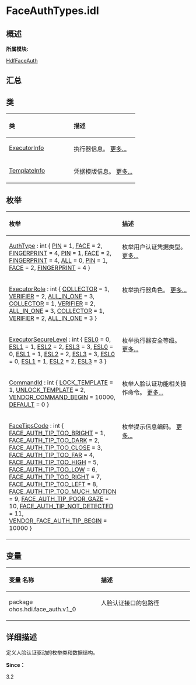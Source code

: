 # FaceAuthTypes.idl<a name="ZH-CN_TOPIC_0000001290561172"></a>

## **概述**<a name="section460706065083932"></a>

**所属模块:**

[HdfFaceAuth](_hdf_face_auth.md)

## **汇总**<a name="section1105619112083932"></a>

## 类<a name="nested-classes"></a>

<a name="table2120448074083932"></a>
<table><thead align="left"><tr id="row2090042142083932"><th class="cellrowborder" valign="top" width="50%" id="mcps1.1.3.1.1"><p id="p1779657875083932"><a name="p1779657875083932"></a><a name="p1779657875083932"></a>类</p>
</th>
<th class="cellrowborder" valign="top" width="50%" id="mcps1.1.3.1.2"><p id="p383790839083932"><a name="p383790839083932"></a><a name="p383790839083932"></a>描述</p>
</th>
</tr>
</thead>
<tbody><tr id="row1477287140083932"><td class="cellrowborder" valign="top" width="50%" headers="mcps1.1.3.1.1 "><p id="p1937222217083931"><a name="p1937222217083931"></a><a name="p1937222217083931"></a><a href="_executor_info.md">ExecutorInfo</a></p>
</td>
<td class="cellrowborder" valign="top" width="50%" headers="mcps1.1.3.1.2 "><p id="p1153460819083931"><a name="p1153460819083931"></a><a name="p1153460819083931"></a>执行器信息。 <a href="_executor_info.md">更多...</a></p>
</td>
</tr>
<tr id="row1383214123083932"><td class="cellrowborder" valign="top" width="50%" headers="mcps1.1.3.1.1 "><p id="p1319718462083931"><a name="p1319718462083931"></a><a name="p1319718462083931"></a><a href="_template_info.md">TemplateInfo</a></p>
</td>
<td class="cellrowborder" valign="top" width="50%" headers="mcps1.1.3.1.2 "><p id="p1629021993083931"><a name="p1629021993083931"></a><a name="p1629021993083931"></a>凭据模版信息。 <a href="_template_info.md">更多...</a></p>
</td>
</tr>
</tbody>
</table>

## 枚举<a name="enum-members"></a>

<a name="table269694978083932"></a>
<table><thead align="left"><tr id="row934236411083932"><th class="cellrowborder" valign="top" width="50%" id="mcps1.1.3.1.1"><p id="p2020382675083932"><a name="p2020382675083932"></a><a name="p2020382675083932"></a>枚举</p>
</th>
<th class="cellrowborder" valign="top" width="50%" id="mcps1.1.3.1.2"><p id="p175491675083932"><a name="p175491675083932"></a><a name="p175491675083932"></a>描述</p>
</th>
</tr>
</thead>
<tbody><tr id="row1986965401083932"><td class="cellrowborder" valign="top" width="50%" headers="mcps1.1.3.1.1 "><p id="p481189335083932"><a name="p481189335083932"></a><a name="p481189335083932"></a><a href="_hdf_face_auth.md#ga89fed1f0b2adadc0ab678c1c6b9570a1">AuthType</a> : int {   <a href="_hdf_user_auth.md#gga89fed1f0b2adadc0ab678c1c6b9570a1a048efb7462d3f8cced82716c66926168">PIN</a> = 1, <a href="_hdf_user_auth.md#gga89fed1f0b2adadc0ab678c1c6b9570a1a5cfae78048cf95359061c2e812e7d691">FACE</a> = 2, <a href="_hdf_user_auth.md#gga89fed1f0b2adadc0ab678c1c6b9570a1ad03eae85b35bf9bc22d787c8913b795a">FINGERPRINT</a> = 4, <a href="_hdf_user_auth.md#gga89fed1f0b2adadc0ab678c1c6b9570a1a048efb7462d3f8cced82716c66926168">PIN</a> = 1,   <a href="_hdf_user_auth.md#gga89fed1f0b2adadc0ab678c1c6b9570a1a5cfae78048cf95359061c2e812e7d691">FACE</a> = 2, <a href="_hdf_user_auth.md#gga89fed1f0b2adadc0ab678c1c6b9570a1ad03eae85b35bf9bc22d787c8913b795a">FINGERPRINT</a> = 4, <a href="_hdf_user_auth.md#gga89fed1f0b2adadc0ab678c1c6b9570a1ab1d5eac4b1dca480c8056eaea7663b7a">ALL</a> = 0, <a href="_hdf_user_auth.md#gga89fed1f0b2adadc0ab678c1c6b9570a1a048efb7462d3f8cced82716c66926168">PIN</a> = 1,   <a href="_hdf_user_auth.md#gga89fed1f0b2adadc0ab678c1c6b9570a1a5cfae78048cf95359061c2e812e7d691">FACE</a> = 2, <a href="_hdf_user_auth.md#gga89fed1f0b2adadc0ab678c1c6b9570a1ad03eae85b35bf9bc22d787c8913b795a">FINGERPRINT</a> = 4 }</p>
</td>
<td class="cellrowborder" valign="top" width="50%" headers="mcps1.1.3.1.2 "><p id="p533322208083932"><a name="p533322208083932"></a><a name="p533322208083932"></a>枚举用户认证凭据类型。 <a href="_hdf_face_auth.md#ga89fed1f0b2adadc0ab678c1c6b9570a1">更多...</a></p>
</td>
</tr>
<tr id="row774637080083932"><td class="cellrowborder" valign="top" width="50%" headers="mcps1.1.3.1.1 "><p id="p671489491083932"><a name="p671489491083932"></a><a name="p671489491083932"></a><a href="_hdf_face_auth.md#gaef26ea73ebd494278e243c53b41ea7e5">ExecutorRole</a> : int {   <a href="_hdf_user_auth.md#ggaef26ea73ebd494278e243c53b41ea7e5a539c54e76bcc96cddb85f0cabcff39ec">COLLECTOR</a> = 1, <a href="_hdf_user_auth.md#ggaef26ea73ebd494278e243c53b41ea7e5a1286a5d974d0c68d7bc43ffc0576a6d4">VERIFIER</a> = 2, <a href="_hdf_user_auth.md#ggaef26ea73ebd494278e243c53b41ea7e5a7eebd77a403f81c5968b4c2898ee6fd4">ALL_IN_ONE</a> = 3, <a href="_hdf_user_auth.md#ggaef26ea73ebd494278e243c53b41ea7e5a539c54e76bcc96cddb85f0cabcff39ec">COLLECTOR</a> = 1,   <a href="_hdf_user_auth.md#ggaef26ea73ebd494278e243c53b41ea7e5a1286a5d974d0c68d7bc43ffc0576a6d4">VERIFIER</a> = 2, <a href="_hdf_user_auth.md#ggaef26ea73ebd494278e243c53b41ea7e5a7eebd77a403f81c5968b4c2898ee6fd4">ALL_IN_ONE</a> = 3, <a href="_hdf_user_auth.md#ggaef26ea73ebd494278e243c53b41ea7e5a539c54e76bcc96cddb85f0cabcff39ec">COLLECTOR</a> = 1, <a href="_hdf_user_auth.md#ggaef26ea73ebd494278e243c53b41ea7e5a1286a5d974d0c68d7bc43ffc0576a6d4">VERIFIER</a> = 2,   <a href="_hdf_user_auth.md#ggaef26ea73ebd494278e243c53b41ea7e5a7eebd77a403f81c5968b4c2898ee6fd4">ALL_IN_ONE</a> = 3 }</p>
</td>
<td class="cellrowborder" valign="top" width="50%" headers="mcps1.1.3.1.2 "><p id="p1503848380083932"><a name="p1503848380083932"></a><a name="p1503848380083932"></a>枚举执行器角色。 <a href="_hdf_face_auth.md#gaef26ea73ebd494278e243c53b41ea7e5">更多...</a></p>
</td>
</tr>
<tr id="row1795241799083932"><td class="cellrowborder" valign="top" width="50%" headers="mcps1.1.3.1.1 "><p id="p1571349198083932"><a name="p1571349198083932"></a><a name="p1571349198083932"></a><a href="_hdf_face_auth.md#ga955c57d8720719916dd806106356fa0f">ExecutorSecureLevel</a> : int {   <a href="_hdf_user_auth.md#gga955c57d8720719916dd806106356fa0fa0cd05a2adda94d3c676fca84f96c0638">ESL0</a> = 0, <a href="_hdf_user_auth.md#gga955c57d8720719916dd806106356fa0fae6a34bbf2764541238bf81569faf29d3">ESL1</a> = 1, <a href="_hdf_user_auth.md#gga955c57d8720719916dd806106356fa0fa8f898bca57625d548a011ba2aaf4285f">ESL2</a> = 2, <a href="_hdf_user_auth.md#gga955c57d8720719916dd806106356fa0fa9a6fb8a4530b6a09dba2fbfdf2e6c2e9">ESL3</a> = 3,   <a href="_hdf_user_auth.md#gga955c57d8720719916dd806106356fa0fa0cd05a2adda94d3c676fca84f96c0638">ESL0</a> = 0, <a href="_hdf_user_auth.md#gga955c57d8720719916dd806106356fa0fae6a34bbf2764541238bf81569faf29d3">ESL1</a> = 1, <a href="_hdf_user_auth.md#gga955c57d8720719916dd806106356fa0fa8f898bca57625d548a011ba2aaf4285f">ESL2</a> = 2, <a href="_hdf_user_auth.md#gga955c57d8720719916dd806106356fa0fa9a6fb8a4530b6a09dba2fbfdf2e6c2e9">ESL3</a> = 3,   <a href="_hdf_user_auth.md#gga955c57d8720719916dd806106356fa0fa0cd05a2adda94d3c676fca84f96c0638">ESL0</a> = 0, <a href="_hdf_user_auth.md#gga955c57d8720719916dd806106356fa0fae6a34bbf2764541238bf81569faf29d3">ESL1</a> = 1, <a href="_hdf_user_auth.md#gga955c57d8720719916dd806106356fa0fa8f898bca57625d548a011ba2aaf4285f">ESL2</a> = 2, <a href="_hdf_user_auth.md#gga955c57d8720719916dd806106356fa0fa9a6fb8a4530b6a09dba2fbfdf2e6c2e9">ESL3</a> = 3 }</p>
</td>
<td class="cellrowborder" valign="top" width="50%" headers="mcps1.1.3.1.2 "><p id="p747298066083932"><a name="p747298066083932"></a><a name="p747298066083932"></a>枚举执行器安全等级。 <a href="_hdf_face_auth.md#ga955c57d8720719916dd806106356fa0f">更多...</a></p>
</td>
</tr>
<tr id="row1590262705083932"><td class="cellrowborder" valign="top" width="50%" headers="mcps1.1.3.1.1 "><p id="p1105987357083932"><a name="p1105987357083932"></a><a name="p1105987357083932"></a><a href="_hdf_face_auth.md#ga5633c8cc52bef1a4df7539c7bb6febe7">CommandId</a> : int { <a href="_hdf_pin_auth.md#gga5633c8cc52bef1a4df7539c7bb6febe7aef06794dc31ae453a7541e94ff9b91f9">LOCK_TEMPLATE</a> = 1, <a href="_hdf_pin_auth.md#gga5633c8cc52bef1a4df7539c7bb6febe7aa08e755bda3ab12a2bb435f63b9f55f4">UNLOCK_TEMPLATE</a> = 2, <a href="_hdf_pin_auth.md#gga5633c8cc52bef1a4df7539c7bb6febe7a68bc2d8d236ae8bc93b213bbfbd36741">VENDOR_COMMAND_BEGIN</a> = 10000, <a href="_hdf_pin_auth.md#gga5633c8cc52bef1a4df7539c7bb6febe7a88ec7d5086d2469ba843c7fcceade8a6">DEFAULT</a> = 0 }</p>
</td>
<td class="cellrowborder" valign="top" width="50%" headers="mcps1.1.3.1.2 "><p id="p282401638083932"><a name="p282401638083932"></a><a name="p282401638083932"></a>枚举人脸认证功能相关操作命令。 <a href="_hdf_face_auth.md#ga5633c8cc52bef1a4df7539c7bb6febe7">更多...</a></p>
</td>
</tr>
<tr id="row1582388955083932"><td class="cellrowborder" valign="top" width="50%" headers="mcps1.1.3.1.1 "><p id="p273402293083932"><a name="p273402293083932"></a><a name="p273402293083932"></a><a href="_hdf_face_auth.md#gafe283e29a705391d97054a4b9d5fe007">FaceTipsCode</a> : int {   <a href="_hdf_face_auth.md#ggafe283e29a705391d97054a4b9d5fe007aa973b57b70bddf6e04ea0d1d8ac84bbc">FACE_AUTH_TIP_TOO_BRIGHT</a> = 1, <a href="_hdf_face_auth.md#ggafe283e29a705391d97054a4b9d5fe007a9e812580c2600ebd4847ac05478805fe">FACE_AUTH_TIP_TOO_DARK</a> = 2, <a href="_hdf_face_auth.md#ggafe283e29a705391d97054a4b9d5fe007adbd6a2cd4effac8f2d08a406c21cee17">FACE_AUTH_TIP_TOO_CLOSE</a> = 3, <a href="_hdf_face_auth.md#ggafe283e29a705391d97054a4b9d5fe007a557c72d5d5dd9cc4ca52406d442a085e">FACE_AUTH_TIP_TOO_FAR</a> = 4,   <a href="_hdf_face_auth.md#ggafe283e29a705391d97054a4b9d5fe007ac573361a2c459a0d0f95f7691819611b">FACE_AUTH_TIP_TOO_HIGH</a> = 5, <a href="_hdf_face_auth.md#ggafe283e29a705391d97054a4b9d5fe007a1fbbe62377b7746848761d4fc1e591d8">FACE_AUTH_TIP_TOO_LOW</a> = 6, <a href="_hdf_face_auth.md#ggafe283e29a705391d97054a4b9d5fe007a8b8f69a132ab5e9e4770fbe25efe6810">FACE_AUTH_TIP_TOO_RIGHT</a> = 7, <a href="_hdf_face_auth.md#ggafe283e29a705391d97054a4b9d5fe007a4f1f1ab1bed69c0968981c6ecc52a572">FACE_AUTH_TIP_TOO_LEFT</a> = 8,   <a href="_hdf_face_auth.md#ggafe283e29a705391d97054a4b9d5fe007a19f794720c79aaeb2b2cb895eca6c4fd">FACE_AUTH_TIP_TOO_MUCH_MOTION</a> = 9, <a href="_hdf_face_auth.md#ggafe283e29a705391d97054a4b9d5fe007a93c89c83ede9a3b5a15e90a1975176b7">FACE_AUTH_TIP_POOR_GAZE</a> = 10, <a href="_hdf_face_auth.md#ggafe283e29a705391d97054a4b9d5fe007aa41ae58b84dbfe8b467de7a11ad236f8">FACE_AUTH_TIP_NOT_DETECTED</a> = 11, <a href="_hdf_face_auth.md#ggafe283e29a705391d97054a4b9d5fe007abef2f1de5f74c324a7dd8958a279caab">VENDOR_FACE_AUTH_TIP_BEGIN</a> = 10000 }</p>
</td>
<td class="cellrowborder" valign="top" width="50%" headers="mcps1.1.3.1.2 "><p id="p473451831083932"><a name="p473451831083932"></a><a name="p473451831083932"></a>枚举提示信息编码。 <a href="_hdf_face_auth.md#gafe283e29a705391d97054a4b9d5fe007">更多...</a></p>
</td>
</tr>
</tbody>
</table>

## 变量<a name="var-members"></a>

<a name="table1656818448083932"></a>
<table><thead align="left"><tr id="row744051659083932"><th class="cellrowborder" valign="top" width="50%" id="mcps1.1.3.1.1"><p id="p525329986083932"><a name="p525329986083932"></a><a name="p525329986083932"></a>变量 名称</p>
</th>
<th class="cellrowborder" valign="top" width="50%" id="mcps1.1.3.1.2"><p id="p1607147272083932"><a name="p1607147272083932"></a><a name="p1607147272083932"></a>描述</p>
</th>
</tr>
</thead>
<tbody><tr id="row1462048829083932"><td class="cellrowborder" valign="top" width="50%" headers="mcps1.1.3.1.1 "><p id="p1315201920194"><a name="p1315201920194"></a><a name="p1315201920194"></a>package ohos.hdi.face_auth.v1_0</p>
</td>
<td class="cellrowborder" valign="top" width="50%" headers="mcps1.1.3.1.2 "><p id="p346903012185"><a name="p346903012185"></a><a name="p346903012185"></a>人脸认证接口的包路径</p>
</td>
</tr>
</tbody>
</table>

## **详细描述**<a name="section1384108304083932"></a>

定义人脸认证驱动的枚举类和数据结构。

**Since：**

3.2

